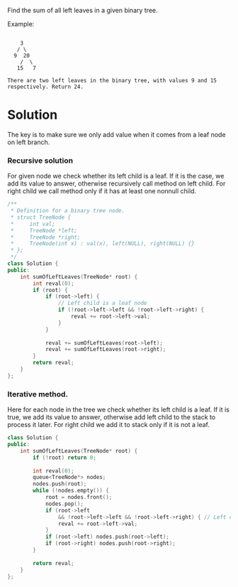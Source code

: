 Find the sum of all left leaves in a given binary tree.

Example:

```

    3
   / \
  9  20
    /  \
   15   7

There are two left leaves in the binary tree, with values 9 and 15 respectively. Return 24.
```


# Solution

The key is to make sure we only add value when it comes from a leaf node on left branch.

### Recursive solution

For given node we check whether its left child is a leaf. If it is the case, we add its value to answer, otherwise recursively call method on left child. For right child we call method only if it has at least one nonnull child.

```cpp
/**
 * Definition for a binary tree node.
 * struct TreeNode {
 *     int val;
 *     TreeNode *left;
 *     TreeNode *right;
 *     TreeNode(int x) : val(x), left(NULL), right(NULL) {}
 * };
 */
class Solution {
public:
    int sumOfLeftLeaves(TreeNode* root) {
        int reval(0);
        if (root) {
            if (root->left) {
                // Left child is a leaf node
                if (!root->left->left && !root->left->right) {
                    reval += root->left->val;
                }
            }
            
            reval += sumOfLeftLeaves(root->left);
            reval += sumOfLeftLeaves(root->right);
        }
        return reval;
    }
};
```

### Iterative method.

Here for each node in the tree we check whether its left child is a leaf. If it is true, we add its value to answer, otherwise add left child to the stack to process it later. For right child we add it to stack only if it is not a leaf.

```cpp
class Solution {
public:
    int sumOfLeftLeaves(TreeNode* root) {
        if (!root) return 0;
        
        int reval(0);
        queue<TreeNode*> nodes;
        nodes.push(root);
        while (!nodes.empty()) {
            root = nodes.front();
            nodes.pop();
            if (root->left 
                && !root->left->left && !root->left->right) { // Left child is a leaf node
                reval += root->left->val;
            }
            if (root->left) nodes.push(root->left);
            if (root->right) nodes.push(root->right);
        }
        
        return reval;
    }
};
```
